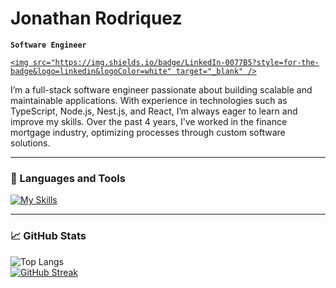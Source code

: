 # Jonathan Rodriquez

**`Software Engineer`**
  <a href="https://linkedin.com/in/jonathan-rodriquez" target="_blank">

    <img src="https://img.shields.io/badge/LinkedIn-0077B5?style=for-the-badge&logo=linkedin&logoColor=white" target="_blank" />
  </a>

I’m a full-stack software engineer passionate about building scalable and maintainable applications. With experience in technologies such as TypeScript, Node.js, Nest.js, and React, I’m always eager to learn and improve my skills. Over the past 4 years, I’ve worked in the finance mortgage industry, optimizing processes through custom software solutions.

---

### 🧰 Languages and Tools

[![My Skills](https://skillicons.dev/icons?i=ts,js,nodejs,nestjs,py,aws,bash,cypress,docker,git,github,githubactions,html,jest,linux,mongodb,neovim,nginx,npm,postgres,rabbitmq,react,sass,css,figma&theme=dark&perline=10)](https://skillicons.dev)
<br />
 
---

### 📈 GitHub Stats
<!-- [![Jonathan's GitHub stats](https://github-readme-stats.vercel.app/api?username=jon-rodriquez&theme=tokyonight)](https://github.com/jon-rodriquez/github-readme-stats) -->
![Top Langs](https://github-readme-stats.vercel.app/api/top-langs/?username=jon-rodriquez&size_weight=0.5&count_weight=0.5&theme=dark&hide_border=true)
<br/>
[![GitHub Streak](https://streak-stats.demolab.com?user=Jon-rodriquez&theme=dark&hide_border=true&exclude_days=Sun%2CSat)](https://git.io/streak-stats)
